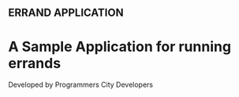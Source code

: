 ## ERRAND APPLICATION
# A Sample Application for running errands

Developed by Programmers City Developers